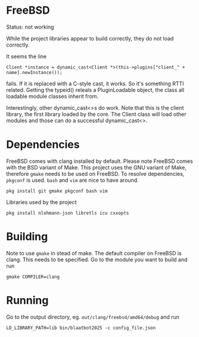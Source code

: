 # FreeBSD

Status: not working

While the project libraries appear to build correctly, they do not load correctly.

It seems the line
```
Client *instance = dynamic_cast<Client *>(this->plugins["client_" + name].newInstance());
```
fails. If it is replaced with a C-style cast, it works. So it's something RTTI related.
Getting the typeid() releals a PluginLoadable object, the class all loadable module classes
inherit from.

Interestingly, other dynamic_cast<>s do work. Note that this is the client library, the first
library loaded by the core. The Client class will load other modules and those can do a 
successful dynamic_cast<>.

# Dependencies

FreeBSD comes with clang installed by default.
Please note FreeBSD comes with the BSD variant of Make. This project uses the GNU variant of Make, therefore `gmake` needs to be used on FreeBSD.
To resolve dependencies, `pkgconf` is used. `bash` and `vim` are nice to have around. 


```
pkg install git gmake pkgconf bash vim
```


Libraries used by the project 
```
pkg install nlohmann-json libretls icu cxxopts
```

# Building

Note to use `gmake` in stead of make. The default compiler on FreeBSD is clang. This needs to be specified. 
Go to the module you want to build and run

```
gmake COMPILER=clang
```

# Running

Go to the output directory, eg. `out/clang/freebsd/amd64/debug` and run
```
LD_LIBRARY_PATH=lib bin/blaatbot2025 -c config_file.json
```

